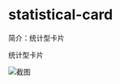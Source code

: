 # statistical-card

简介：统计型卡片

统计型卡片

![截图](https://unpkg.com/@icedesign/statistical-card-block/screenshot.png)





